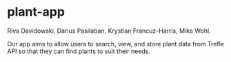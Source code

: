 # plant-app

Riva Davidowski, Darius Pasilaban, Krystian Francuz-Harris, Mike Wohl.

Our app aims to allow users to search, view, and store plant data from Trefle API so that they can find plants to suit their needs.
